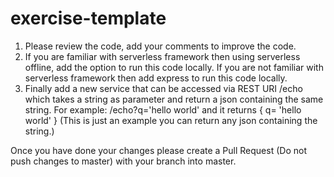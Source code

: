 # exercise-template

1. Please review the code, add your comments to improve the code.
2. If you are familiar with serverless framework then using serverless offline, add the option to run this code locally. If you are not familiar with serverless framework then add express to run this code locally.
3. Finally add a new service that can be accessed via REST URI /echo which takes a string as parameter and return a json containing the same string. For example:
/echo?q='hello world'   and it returns { q= 'hello world' } (This is just an example you can return any json containing the string.)

Once you have done your changes please create a Pull Request (Do not push changes to master) with your branch into master.
